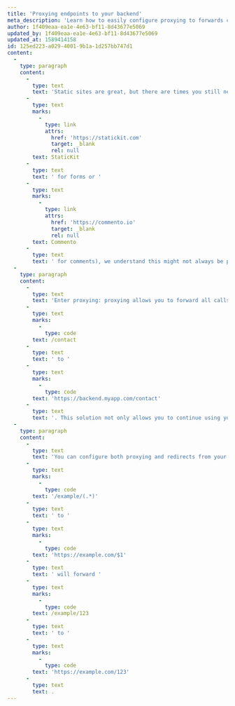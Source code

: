 ```yaml
---
title: 'Proxying endpoints to your backend'
meta_description: 'Learn how to easily configure proxying to forwards calls from your static site to any backend'
author: 1f409eaa-ea1e-4e63-bf11-8d43677e5069
updated_by: 1f409eaa-ea1e-4e63-bf11-8d43677e5069
updated_at: 1589414158
id: 125ed223-a029-4001-9b1a-1d257bb747d1
content:
  -
    type: paragraph
    content:
      -
        type: text
        text: 'Static sites are great, but there are times you still need a backend. For example, you might have an API endpoint you want to keep hitting or a contact form you want to continue using. While we encourage you to use Jamstack-friendly alternatives instead of your backend (like '
      -
        type: text
        marks:
          -
            type: link
            attrs:
              href: 'https://statickit.com'
              target: _blank
              rel: null
        text: StaticKit
      -
        type: text
        text: ' for forms or '
      -
        type: text
        marks:
          -
            type: link
            attrs:
              href: 'https://commento.io'
              target: _blank
              rel: null
        text: Commento
      -
        type: text
        text: ' for comments), we understand this might not always be possible, and thus provide you with an alternative.'
  -
    type: paragraph
    content:
      -
        type: text
        text: 'Enter proxying: proxying allows you to forward all calls from an endpoint of your choice to any URL. For example, you might want to forward '
      -
        type: text
        marks:
          -
            type: code
        text: /contact
      -
        type: text
        text: ' to '
      -
        type: text
        marks:
          -
            type: code
        text: 'https://backend.myapp.com/contact'
      -
        type: text
        text: '. This solution not only allows you to continue using your endpoints as is your site wasn''t static but can also take care of CORS and CSP issues you might encounter when using external endpoints.'
  -
    type: paragraph
    content:
      -
        type: text
        text: 'You can configure both proxying and redirects from your site''s settings page on Sitesauce. Remember you can use regex to proxy multiple endpoints as once. For example, proxying '
      -
        type: text
        marks:
          -
            type: code
        text: '/example/(.*)'
      -
        type: text
        text: ' to '
      -
        type: text
        marks:
          -
            type: code
        text: 'https://example.com/$1'
      -
        type: text
        text: ' will forward '
      -
        type: text
        marks:
          -
            type: code
        text: /example/123
      -
        type: text
        text: ' to '
      -
        type: text
        marks:
          -
            type: code
        text: 'https://example.com/123'
      -
        type: text
        text: .
---
```

